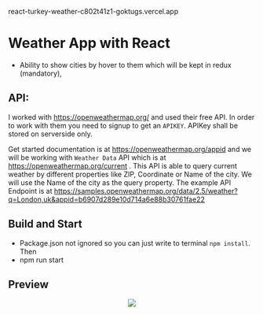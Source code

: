 react-turkey-weather-c802t41z1-goktugs.vercel.app


# Weather App with React

- Ability to show cities by hover to them which will be kept in redux (mandatory),

## API:

I worked with https://openweathermap.org/ and used their free API. In order to work with them you need to signup to get an `APIKEY`. APIKey shall be stored on serverside only. 

Get started documentation is at https://openweathermap.org/appid and we will be working with `Weather Data` API which is at https://openweathermap.org/current . This API is able to query current weather by different properties like ZIP, Coordinate or Name of the city. We will use the Name of the city as the query property. The example API Endpoint is at https://samples.openweathermap.org/data/2.5/weather?q=London,uk&appid=b6907d289e10d714a6e88b30761fae22 

## Build and Start

- Package.json not ignored so you can just write to terminal `npm install`. Then
- npm run start


## Preview
<p align="center">

<img src="https://user-images.githubusercontent.com/86847572/207356522-48c29aba-834a-49cb-b8ce-2300f00979df.png" >
</p>

